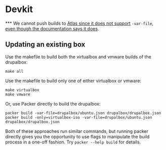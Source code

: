 # Devkit

*** We cannot push builds to [Atlas since it does not support](https://github.com/mitchellh/packer/issues/2598) `-var-file`, [even though the documentation says it does](https://www.packer.io/docs/command-line/push.html#_var).

## Updating an existing box

Use the makefile to build both the virtualbox and vmware builds of the drupalbox:

```
make all
```

Use the makefile to build only one of either virtualbox or vmware:

```
make virtualbox
make vmware
```

Or, use Packer directly to build the drupalbox:

```
packer build -var-file=drupalbox/ubuntu.json drupalbox/drupalbox.json
packer build -only=virtualbox-iso -var-file=drupalbox/ubuntu.json drupalbox/drupalbox.json
```

Both of these approaches run similar commands, but running packer directly gives you the opportunity to use flags to manipulate the build process in a one-off fashion. Try `packer --help build` for details.